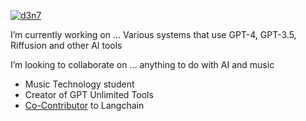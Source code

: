 [![d3n7](https://user-images.githubusercontent.com/29033313/234086809-92463b47-7c4c-4ada-a5dd-befc5711e710.gif)](https://github.com/d3n7/d3n7/blob/main/README.md)


I’m currently working on ...
Various systems that use GPT-4, GPT-3.5, Riffusion and other AI tools

I’m looking to collaborate on ... anything to do with AI and music

- Music Technology student
- Creator of GPT Unlimited Tools
- [Co-Contributor](https://github.com/hwchase17/langchain/pull/4652) to Langchain

<!--
**d3n7/d3n7** is a ✨ _special_ ✨ repository because its `README.md` (this file) appears on your GitHub profile.

Here are some ideas to get you started:

- 🔭 I’m currently working on ...
- 🌱 I’m currently learning ...
- 👯 I’m looking to collaborate on ...
- 🤔 I’m looking for help with ...
- 💬 Ask me about ...
- 📫 How to reach me: ...
- 😄 Pronouns: ...
- ⚡ Fun fact: ...
-->
